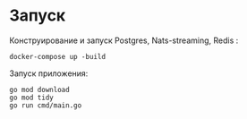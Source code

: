 # Запуск
Конструирование и запуск Postgres, Nats-streaming, Redis :
```
docker-compose up -build
```
Запуск приложения:
```
go mod download
go mod tidy
go run cmd/main.go
```
